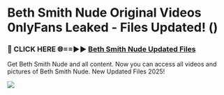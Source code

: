 # Beth Smith Nude Original Videos 0nlyFans Leaked - Files Updated! ()

<h3>🔴 CLICK HERE 🌐==►► <a href="https://tinyurl.com/2p9ay9w9" rel="nofollow">Beth Smith Nude Updated Files</a></h3>

Get Beth Smith Nude and all content. Now you can access all videos and pictures of Beth Smith Nude. New Updated Files 2025!

[![](https://i.imgur.com/KQgVmj3.gif)](https://tinyurl.com/2p9ay9w9)

